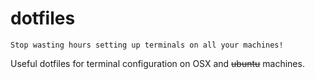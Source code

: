 # dotfiles
```
Stop wasting hours setting up terminals on all your machines!
```

Useful dotfiles for terminal configuration on OSX and ~~ubuntu~~ machines.

